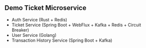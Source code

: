 Demo Ticket Microservice
------------------------------
- Auth Service (Rust + Redis)
- Ticket Service (Spring Boot + WebFlux + Kafka + Redis + Circuit Breaker)
- User Service (Golang)
- Transaction History Service (Spring Boot + Kafka)

